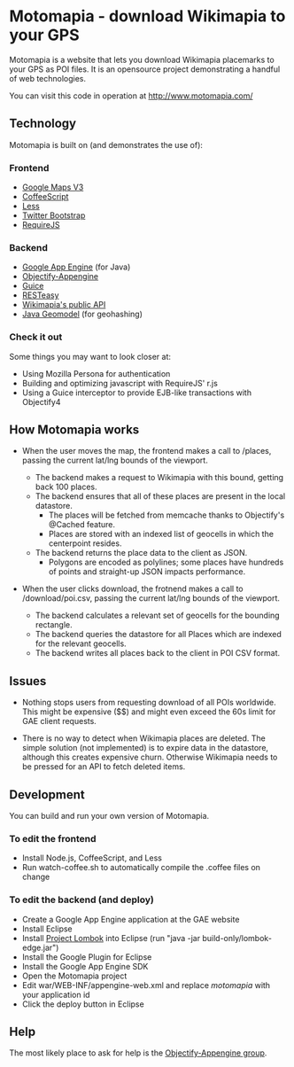 # Motomapia - download Wikimapia to your GPS

Motomapia is a website that lets you download Wikimapia placemarks to your GPS as POI files.  It
is an opensource project demonstrating a handful of web technologies.

You can visit this code in operation at http://www.motomapia.com/

## Technology

Motomapia is built on (and demonstrates the use of):

### Frontend
* [Google Maps V3](http://code.google.com/apis/maps/documentation/javascript/)
* [CoffeeScript](http://jashkenas.github.com/coffee-script/)
* [Less](http://lesscss.org/)
* [Twitter Bootstrap](http://twitter.github.com/bootstrap/)
* [RequireJS](http://requirejs.org/)  

### Backend

* [Google App Engine](http://code.google.com/appengine/) (for Java)
* [Objectify-Appengine](http://code.google.com/p/objectify-appengine/)
* [Guice](http://code.google.com/p/google-guice/)
* [RESTeasy](http://www.jboss.org/resteasy) 
* [Wikimapia's public API](http://wikimapia.org/api/)
* [Java Geomodel](http://code.google.com/p/javageomodel/) (for geohashing)

### Check it out

Some things you may want to look closer at:

* Using Mozilla Persona for authentication
* Building and optimizing javascript with RequireJS' r.js
* Using a Guice interceptor to provide EJB-like transactions with Objectify4

## How Motomapia works

* When the user moves the map, the frontend makes a call to /places, passing the current lat/lng bounds of the viewport.
	* The backend makes a request to Wikimapia with this bound, getting back 100 places.
	* The backend ensures that all of these places are present in the local datastore.
		* The places will be fetched from memcache thanks to Objectify's @Cached feature.
		* Places are stored with an indexed list of geocells in which the centerpoint resides.
	* The backend returns the place data to the client as JSON.
		* Polygons are encoded as polylines; some places have hundreds of points and straight-up JSON impacts performance.
		
* When the user clicks download, the frotnend makes a call to /download/poi.csv, passing the current lat/lng bounds of the viewport.
	* The backend calculates a relevant set of geocells for the bounding rectangle.
	* The backend queries the datastore for all Places which are indexed for the relevant geocells.
	* The backend writes all places back to the client in POI CSV format.
	
## Issues

* Nothing stops users from requesting download of all POIs worldwide.  This might be expensive ($$) and might even
exceed the 60s limit for GAE client requests.

* There is no way to detect when Wikimapia places are deleted.  The simple solution (not implemented) is to expire data
in the datastore, although this creates expensive churn.  Otherwise Wikimapia needs to be pressed for an API to fetch deleted items.

## Development

You can build and run your own version of Motomapia.

### To edit the frontend

* Install Node.js, CoffeeScript, and Less
* Run watch-coffee.sh to automatically compile the .coffee files on change

### To edit the backend (and deploy)

* Create a Google App Engine application at the GAE website
* Install Eclipse
* Install [Project Lombok](http://projectlombok.org/) into Eclipse (run "java -jar build-only/lombok-edge.jar")
* Install the Google Plugin for Eclipse
* Install the Google App Engine SDK
* Open the Motomapia project
* Edit war/WEB-INF/appengine-web.xml and replace *motomapia* with your application id
* Click the deploy button in Eclipse

## Help

The most likely place to ask for help is the [Objectify-Appengine group](http://groups.google.com/group/objectify-appengine).